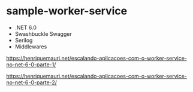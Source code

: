 # sample-worker-service

- .NET 6.0
- Swashbuckle Swagger
- Serilog
- Middlewares

https://henriquemauri.net/escalando-aplicacoes-com-o-worker-service-no-net-6-0-parte-1/

https://henriquemauri.net/escalando-aplicacoes-com-o-worker-service-no-net-6-0-parte-2/
